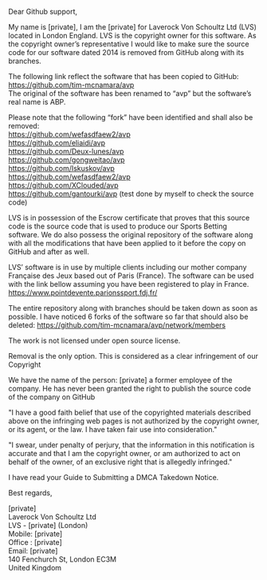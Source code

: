 Dear Github support,

My name is [private], I am the [private] for Laverock Von Schoultz Ltd (LVS) located in London England. LVS is the copyright owner for this software. As the copyright owner’s representative I would like to make sure the source code for our software dated 2014 is removed from GitHub along with its branches.

The following link reflect the software that has been copied to GitHub:  
https://github.com/tim-mcnamara/avp  
The original of the software has been renamed to “avp” but the software’s real name is ABP.

Please note that the following “fork” have been identified and shall also be removed:  
https://github.com/wefasdfaew2/avp  
https://github.com/eliaidi/avp  
https://github.com/Deux-lunes/avp  
https://github.com/gongweitao/avp  
https://github.com/Iskuskov/avp  
https://github.com/wefasdfaew2/avp  
https://github.com/XClouded/avp  
https://github.com/gantourki/avp (test done by myself to check the source code)  

LVS is in possession of the Escrow certificate that proves that this source code is the source code that is used to produce our Sports Betting software. We do also possess the original repository of the software along with all the modifications that have been applied to it before the copy on GitHub and after as well.

LVS’ software is in use by multiple clients including our mother company Française des Jeux based out of Paris (France). The software can be used with the link bellow assuming you have been registered to play in France.
https://www.pointdevente.parionssport.fdj.fr/ 

The entire repository along with branches should be taken down as soon as possible. I have noticed 6 forks of the software so far that should also be deleted: https://github.com/tim-mcnamara/avp/network/members  

The work is not licensed under open source license.  

Removal is the only option. This is considered as a clear infringement of our Copyright  

We have the name of the person: [private] a former employee of the company. He has never been granted the right to publish the source code of the company on GitHub

"I have a good faith belief that use of the copyrighted materials described above on the infringing web pages is not authorized by the copyright owner, or its agent, or the law. I have taken fair use into consideration."  

"I swear, under penalty of perjury, that the information in this notification is accurate and that I am the copyright owner, or am authorized to act on behalf of the owner, of an exclusive right that is allegedly infringed."  

I have read your Guide to Submitting a DMCA Takedown Notice.

Best regards,
 
[private]  
Laverock Von Schoultz Ltd  
LVS - [private] (London)  
Mobile: [private]    
Office : [private]  
Email: [private]    
140 Fenchurch St, London EC3M  
United Kingdom  
